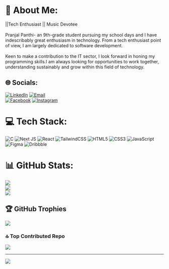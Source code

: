# 💫 About Me:
||Tech Enthusiast || Music Devotee<br><br>Pranjal Panthi- an 9th-grade student pursuing my school days and I have indescribably great enthusiasm in technology. From a tech enthusiast point of view, I am largely dedicated to software development.<br><br>Keen to make a contribution to the IT sector, I look forward in honing my programming skills.I am always looking for opportunities to work together, understanding sustainably and grow within this field of technology.


## 🌐 Socials:
[![LinkedIn](https://img.shields.io/badge/LinkedIn-%230077B5.svg?logo=linkedin&logoColor=white)](https://linkedin.com/in/pranja7l) 
[![Email](https://img.shields.io/badge/Email-D14836?logo=gmail&logoColor=white)](mailto:devpranjalpanthi707@gmail.com)  
[![Facebook](https://img.shields.io/badge/Facebook-%231877F2.svg?logo=Facebook&logoColor=white)](https://facebook.com/pranja7l) 
[![Instagram](https://img.shields.io/badge/Instagram-%23E4405F.svg?logo=Instagram&logoColor=white)](https://instagram.com/lx_pranja7l)


# 💻 Tech Stack:
![C](https://img.shields.io/badge/c-%2300599C.svg?style=for-the-badge&logo=c&logoColor=white) 
![Next JS](https://img.shields.io/badge/Next-black?style=for-the-badge&logo=next.js&logoColor=white) 
![React](https://img.shields.io/badge/react-%2320232a.svg?style=for-the-badge&logo=react&logoColor=%2361DAFB) 
![TailwindCSS](https://img.shields.io/badge/tailwindcss-%2338B2AC.svg?style=for-the-badge&logo=tailwind-css&logoColor=white) 
![HTML5](https://img.shields.io/badge/html5-%23E34F26.svg?style=for-the-badge&logo=html5&logoColor=white) 
![CSS3](https://img.shields.io/badge/css3-%231572B6.svg?style=for-the-badge&logo=css3&logoColor=white) 
![JavaScript](https://img.shields.io/badge/javascript-%23323330.svg?style=for-the-badge&logo=javascript&logoColor=%23F7DF1E) 
![Figma](https://img.shields.io/badge/figma-%23F24E1E.svg?style=for-the-badge&logo=figma&logoColor=white) 
![Dribbble](https://img.shields.io/badge/Dribbble-EA4C89?style=for-the-badge&logo=dribbble&logoColor=white)

# 📊 GitHub Stats:
![](https://github-readme-stats.vercel.app/api?username=ghPranja7l&theme=dark&hide_border=false&include_all_commits=false&count_private=false)<br/>
![](https://github-readme-streak-stats.herokuapp.com/?user=ghPranja7l&theme=dark&hide_border=false)<br/>
![](https://github-readme-stats.vercel.app/api/top-langs/?username=ghPranja7l&theme=dark&hide_border=false&include_all_commits=false&count_private=false&layout=compact)

## 🏆 GitHub Trophies
![](https://github-profile-trophy.vercel.app/?username=ghPranja7l&theme=onedark&no-frame=true&no-bg=false&margin-w=4)

### 🔝 Top Contributed Repo
![](https://github-contributor-stats.vercel.app/api?username=ghPranja7l&limit=5&theme=dark&combine_all_yearly_contributions=true)

---
[![](https://visitcount.itsvg.in/api?id=ghPranja7l&icon=0&color=12)](https://visitcount.itsvg.in)

<!-- Proudly created with GPRM ( https://gprm.itsvg.in ) -->
